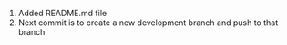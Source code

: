 1. Added README.md file
2. Next commit is to create a new development branch and push to that branch